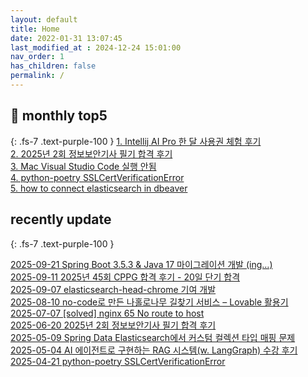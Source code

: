 ```yaml
---
layout: default
title: Home
date: 2022-01-31 13:07:45
last_modified_at : 2024-12-24 15:01:00
nav_order: 1
has_children: false
permalink: /
---
```


## 🌈 monthly top5
{: .fs-7 .text-purple-100 }
[1. Intellij AI Pro 한 달 사용권 체험 후기](./docs/clipping/ai/intellij_ai_pro_log.md)  
[2. 2025년 2회 정보보안기사 필기 합격 후기](./docs/etc/challenge/secure_test_2025_02.md)   
[3. Mac Visual Studio Code 실행 안됨](./docs/errors/visual_studio_code_problem.md)  
[4. python-poetry SSLCertVerificationError](./docs/errors/python/poetry_ssl_certificate_error.md)     
[5. how to connect elasticsearch in dbeaver](./docs/etc/dbeaver1.md)  

## recently update
{: .fs-7 .text-purple-100 }

[2025-09-21 Spring Boot 3.5.3 & Java 17 마이그레이션 개발 (ing…)](./docs/msa/spring/spring_boot3_5_3_migration.md)  
[2025-09-11 2025년 45회 CPPG 합격 후기 - 20일 단기 합격](./docs/etc/challenge/cppg_test_2025_09.md)  
[2025-09-07 elasticsearch-head-chrome 기여 개발](./docs/contributions/elasticsearch-head-chrome_250830.md)  
[2025-08-10 no-code로 만든 나홀로나무 길찾기 서비스 – Lovable 활용기](./docs/sub-projects/lonelytreeguide_with_lovable.md)  
[2025-07-07 [solved] nginx 65 No route to host](./docs/msa/nginx/nginx_65_no_route_to_host.md)  
[2025-06-20 2025년 2회 정보보안기사 필기 합격 후기](./docs/etc/challenge/secure_test_2025_02.md)   
[2025-05-09 Spring Data Elasticsearch에서 커스텀 컬렉션 타입 매핑 문제](./docs/msa/elastic-search/spring_data_es_save_fail.md)  
[2025-05-04 AI 에이전트로 구현하는 RAG 시스템(w. LangGraph) 수강 후기](./docs/mooc/inflearn/inflearn_langgraph_rag.md)  
[2025-04-21 python-poetry SSLCertVerificationError](./docs/errors/python/poetry_ssl_certificate_error.md)  

